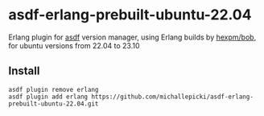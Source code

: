 # asdf-erlang-prebuilt-ubuntu-22.04

Erlang plugin for [asdf](https://github.com/asdf-vm/asdf) version manager, using Erlang builds by [hexpm/bob](https://github.com/hexpm/bob), for ubuntu versions from 22.04 to 23.10

## Install

```
asdf plugin remove erlang
asdf plugin add erlang https://github.com/michallepicki/asdf-erlang-prebuilt-ubuntu-22.04.git
```
